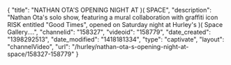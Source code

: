 {
    "title": "NATHAN OTA'S OPENING NIGHT AT )( SPACE",
    "description": "Nathan Ota's solo show, featuring a mural collaboration with graffiti icon RISK entitled \"Good Times\", opened on Saturday night at Hurley's )( Space Gallery....",
    "channelid": "158327",
    "videoid": "158779",
    "date_created": "1398292513",
    "date_modified": "1418181334",
    "type": "captivate",
    "layout": "channelVideo",
    "url": "\/hurley\/nathan-ota-s-opening-night-at-space\/158327-158779"
}